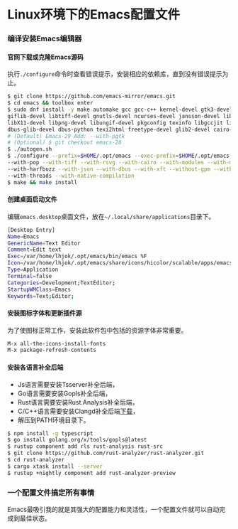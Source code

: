 # Linux环境下的Emacs配置文件

### 编译安装Emacs编辑器

#### 官网下载或克隆Emacs源码
执行`./configure`命令时查看错误提示，安装相应的依赖库，直到没有错误提示为止。

```sh
$ git clone https://github.com/emacs-mirror/emacs.git
$ cd emacs && toolbox enter
$ sudo dnf install -y make automake gcc gcc-c++ kernel-devel gtk3-devel libjpeg-devel libXpm-devel \
giflib-devel libtiff-devel gnutls-devel ncurses-devel jansson-devel librsvg2-devel libXft-devel \
libX11-devel libpng-devel libungif-devel pkgconfig texinfo libgccjit libgccjit-devel dbus-devel \
dbus-glib-devel dbus-python texi2html freetype-devel glib2-devel cairo-devel harfbuzz-devel
# (Default) Emacs-29 Add: --with-pgtk
# (Optional) $ git checkout emacs-28
$ ./autogen.sh
$ ./configure --prefix=$HOME/.opt/emacs --exec-prefix=$HOME/.opt/emacs --with-xpm --with-gif \
--with-pop --with-tiff --with-rsvg --with-cairo --with-modules --with-mailutils --with-jpeg \
--with-harfbuzz --with-json --with-dbus --with-xft --without-gpm --with-png --with-pgtk \
--with-threads --with-native-compilation
$ make && make install
```

#### 创建桌面启动文件
编辑`emacs.desktop`桌面文件，放在`~/.local/share/applications`目录下。

```sh
[Desktop Entry]
Name=Emacs
GenericName=Text Editor
Comment=Edit text
Exec=/var/home/lhjok/.opt/emacs/bin/emacs %F
Icon=/var/home/lhjok/.opt/emacs/share/icons/hicolor/scalable/apps/emacs.svg
Type=Application
Terminal=false
Categories=Development;TextEditor;
StartupWMClass=Emacs
Keywords=Text;Editor;
```

#### 安装图标字体和更新插件源
为了使图标正常工作，安装此软件包中包括的资源字体非常重要。

```sh
M-x all-the-icons-install-fonts
M-x package-refresh-contents
```

#### 安装各语言补全后端
- Js语言需要安装Tsserver补全后端，
- Go语言需要安装Gopls补全后端，
- Rust语言需要安装Rust.Analysis补全后端，
- C/C++语言需要安装Clangd补全后端[下载](https://github.com/clangd/clangd/releases/latest)，
- 解压到PATH环境目录下。

```sh
$ npm install -g typescript
$ go install golang.org/x/tools/gopls@latest
$ rustup component add rls rust-analysis rust-src
$ git clone https://github.com/rust-analyzer/rust-analyzer.git
$ cd rust-analyzer
$ cargo xtask install --server
$ rustup +nightly component add rust-analyzer-preview
```

### 一个配置文件搞定所有事情
Emacs最吸引我的就是其强大的配置能力和灵活性，一个配置文件就可以自动完成到最佳状态。
